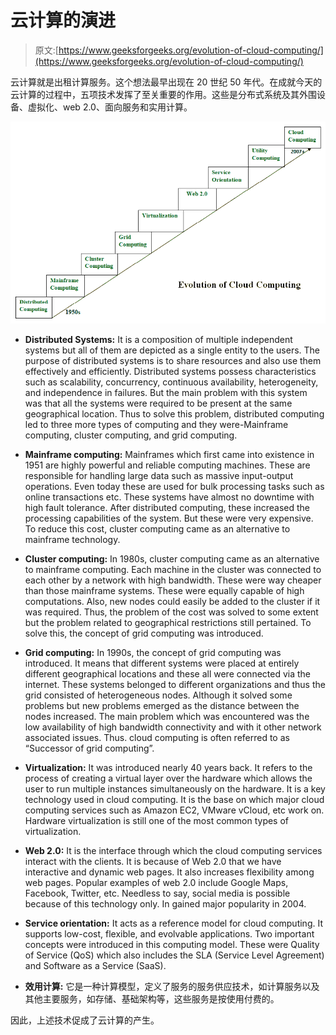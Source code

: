 # 云计算的演进

> 原文:[https://www.geeksforgeeks.org/evolution-of-cloud-computing/](https://www.geeksforgeeks.org/evolution-of-cloud-computing/)

云计算就是出租计算服务。这个想法最早出现在 20 世纪 50 年代。在成就今天的云计算的过程中，五项技术发挥了至关重要的作用。这些是分布式系统及其外围设备、虚拟化、web 2.0、面向服务和实用计算。

![](img/c5ceb109415ed127a905277f9397d3e8.png)

*   **Distributed Systems:**
    It is a composition of multiple independent systems but all of them are depicted as a single entity to the users. The purpose of distributed systems is to share resources and also use them effectively and efficiently. Distributed systems possess characteristics such as scalability, concurrency, continuous availability, heterogeneity, and independence in failures. But the main problem with this system was that all the systems were required to be present at the same geographical location. Thus to solve this problem, distributed computing led to three more types of computing and they were-Mainframe computing, cluster computing, and grid computing.

*   **Mainframe computing:**
    Mainframes which first came into existence in 1951 are highly powerful and reliable computing machines. These are responsible for handling large data such as massive input-output operations. Even today these are used for bulk processing tasks such as online transactions etc. These systems have almost no downtime with high fault tolerance. After distributed computing, these increased the processing capabilities of the system. But these were very expensive. To reduce this cost, cluster computing came as an alternative to mainframe technology.
*   **Cluster computing:**
    In 1980s, cluster computing came as an alternative to mainframe computing. Each machine in the cluster was connected to each other by a network with high bandwidth. These were way cheaper than those mainframe systems. These were equally capable of high computations. Also, new nodes could easily be added to the cluster if it was required. Thus, the problem of the cost was solved to some extent but the problem related to geographical restrictions still pertained. To solve this, the concept of grid computing was introduced.
*   **Grid computing:**
    In 1990s, the concept of grid computing was introduced. It means that different systems were placed at entirely different geographical locations and these all were connected via the internet. These systems belonged to different organizations and thus the grid consisted of heterogeneous nodes. Although it solved some problems but new problems emerged as the distance between the nodes increased. The main problem which was encountered was the low availability of high bandwidth connectivity and with it other network associated issues. Thus. cloud computing is often referred to as “Successor of grid computing”.
*   **Virtualization:**
    It was introduced nearly 40 years back. It refers to the process of creating a virtual layer over the hardware which allows the user to run multiple instances simultaneously on the hardware. It is a key technology used in cloud computing. It is the base on which major cloud computing services such as Amazon EC2, VMware vCloud, etc work on. Hardware virtualization is still one of the most common types of virtualization.
*   **Web 2.0:**
    It is the interface through which the cloud computing services interact with the clients. It is because of Web 2.0 that we have interactive and dynamic web pages. It also increases flexibility among web pages. Popular examples of web 2.0 include Google Maps, Facebook, Twitter, etc. Needless to say, social media is possible because of this technology only. In gained major popularity in 2004.
*   **Service orientation:**
    It acts as a reference model for cloud computing. It supports low-cost, flexible, and evolvable applications. Two important concepts were introduced in this computing model. These were Quality of Service (QoS) which also includes the SLA (Service Level Agreement) and Software as a Service (SaaS).
*   **效用计算:**
    它是一种计算模型，定义了服务的服务供应技术，如计算服务以及其他主要服务，如存储、基础架构等，这些服务是按使用付费的。

因此，上述技术促成了云计算的产生。